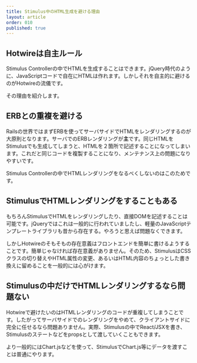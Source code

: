 ```yaml
---
title: Stimulus中のHTML生成を避ける理由
layout: article
order: 010
published: true
---
```


## Hotwireは自主ルール

Stimulus Controllerの中でHTMLを生成することはできます。jQuery時代のように、JavaScriptコードで自在にHTMLは作れます。しかしそれを自主的に避けるのがHotwireの流儀です。

その理由を紹介します。

## ERBとの重複を避ける

Railsの世界ではまずERBを使ってサーバサイドでHTMLをレンダリングするのが大原則となります。サーバでのERBレンダリングが**主**です。同じHTMLをStimulusでも生成してしまうと、HTMLを２箇所で記述することになってしまいます。これだと同じコードを複製することになり、メンテナンス上の問題になりやすいです。

Stimulus Controllerの中でHTMLレンダリングをなるべくしないのはこのためです。

## StimulusでHTMLレンダリングをすることもある

もちろんStimulusでHTMLをレンダリングしたり、直接DOMを記述することは可能です。jQueryではこれは一般的に行われていましたし、軽量のJavaScriptテンプレートライブラリも昔から存在する。やろうと思えば問題なくできます。

しかしHotwireのそもそもの存在意義はフロントエンドを簡単に書けるようすることです。簡単じゃなければ存在意義がありません。そのため、StimulusはCSSクラスの切り替えやHTML属性の変更、あるいはHTML内容のちょっとした書き換えに留めることを一般的には心がけます。

## Stimulusの中だけでHTMLレンダリングするなら問題ない

Hotwireで避けたいのはHTMLレンダリングのコードが重複してしまうことです。したがってサーバサイドでのレンダリングをやめて、クライアントサイドに完全に任せるなら問題ありません。実際、Stimulusの中でReact/JSXを書き、Stimulusのステートなどをpropsとして渡していくこともできます。

より一般的にはChart.jsなどを使って、StimulusでChart.js等にデータを渡すことは普通にやります。
